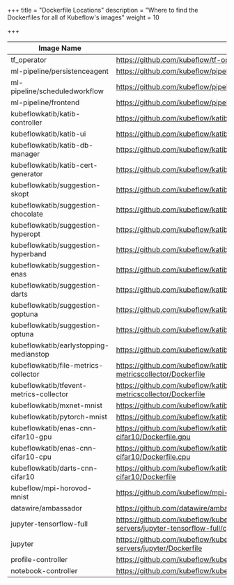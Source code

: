 +++
title = "Dockerfile Locations"
description = "Where to find the Dockerfiles for all of Kubeflow's images"
weight = 10
                    
+++

| Image Name        | Dockerfile Location |
| ------------- |---------------|
| tf_operator      | <https://github.com/kubeflow/tf-operator/tree/master/build/images/tf_operator> |
| ml-pipeline/persistenceagent      | <https://github.com/kubeflow/pipelines/tree/master/backend> |
| ml-pipeline/scheduledworkflow | <https://github.com/kubeflow/pipelines/tree/master/backend> |
| ml-pipeline/frontend | <https://github.com/kubeflow/pipelines/blob/master/frontend/Dockerfile> |
| kubeflowkatib/katib-controller    | <https://github.com/kubeflow/katib/tree/master/cmd/katib-controller/v1beta1/Dockerfile> |
| kubeflowkatib/katib-ui    | <https://github.com/kubeflow/katib/tree/master/cmd/ui/v1beta1/Dockerfile> |
| kubeflowkatib/katib-db-manager |     <https://github.com/kubeflow/katib/tree/master/cmd/db-manager/v1beta1/Dockerfile> |
| kubeflowkatib/katib-cert-generator |     <https://github.com/kubeflow/katib/blob/master/cmd/cert-generator/v1beta1/Dockerfile> |
| kubeflowkatib/suggestion-skopt | <https://github.com/kubeflow/katib/blob/master/cmd/suggestion/skopt/v1beta1/Dockerfile> |
| kubeflowkatib/suggestion-chocolate |    <https://github.com/kubeflow/katib/blob/master/cmd/suggestion/chocolate/v1beta1/Dockerfile> |
| kubeflowkatib/suggestion-hyperopt |    <https://github.com/kubeflow/katib/blob/master/cmd/suggestion/hyperopt/v1beta1/Dockerfile> |
| kubeflowkatib/suggestion-hyperband |     <https://github.com/kubeflow/katib/blob/master/cmd/suggestion/hyperband/v1beta1/Dockerfile> |
| kubeflowkatib/suggestion-enas |    <https://github.com/kubeflow/katib/blob/master/cmd/suggestion/nas/enas/v1beta1/Dockerfile> |
| kubeflowkatib/suggestion-darts |    <https://github.com/kubeflow/katib/blob/master/cmd/suggestion/nas/darts/v1beta1/Dockerfile> |
| kubeflowkatib/suggestion-goptuna |    <https://github.com/kubeflow/katib/blob/master/cmd/suggestion/goptuna/v1beta1/Dockerfile> |
| kubeflowkatib/suggestion-optuna |    <https://github.com/kubeflow/katib/blob/master/cmd/suggestion/optuna/v1beta1/Dockerfile> |
| kubeflowkatib/earlystopping-medianstop |    <https://github.com/kubeflow/katib/blob/master/cmd/earlystopping/medianstop/v1beta1/Dockerfile> |
| kubeflowkatib/file-metrics-collector |    <https://github.com/kubeflow/katib/blob/master/cmd/metricscollector/v1beta1/file-metricscollector/Dockerfile> |
| kubeflowkatib/tfevent-metrics-collector |    <https://github.com/kubeflow/katib/blob/master/cmd/metricscollector/v1beta1/tfevent-metricscollector/Dockerfile> |
| kubeflowkatib/mxnet-mnist |    <https://github.com/kubeflow/katib/blob/master/examples/v1beta1/mxnet-mnist/Dockerfile> |
| kubeflowkatib/pytorch-mnist |    <https://github.com/kubeflow/katib/blob/master/examples/v1beta1/pytorch-mnist/Dockerfile> |
| kubeflowkatib/enas-cnn-cifar10-gpu |    <https://github.com/kubeflow/katib/blob/master/examples/v1beta1/nas/enas-cnn-cifar10/Dockerfile.gpu> |
| kubeflowkatib/enas-cnn-cifar10-cpu |    <https://github.com/kubeflow/katib/blob/master/examples/v1beta1/nas/enas-cnn-cifar10/Dockerfile.cpu> |
| kubeflowkatib/darts-cnn-cifar10 |    <https://github.com/kubeflow/katib/blob/master/examples/v1beta1/nas/darts-cnn-cifar10/Dockerfile> |
| kubeflow/mpi-horovod-mnist |    <https://github.com/kubeflow/mpi-operator/blob/master/examples/horovod/Dockerfile.cpu> |
| datawire/ambassador    | <https://github.com/datawire/ambassador/blob/master/builder/Dockerfile> |
| jupyter-tensorflow-full |    <https://github.com/kubeflow/kubeflow/blob/master/components/example-notebook-servers/jupyter-tensorflow-full/cpu.Dockerfile> |
| jupyter |    <https://github.com/kubeflow/kubeflow/blob/master/components/example-notebook-servers/jupyter/Dockerfile> |
| profile-controller    | <https://github.com/kubeflow/kubeflow/tree/master/components/profile-controller> |
| notebook-controller |    <https://github.com/kubeflow/kubeflow/tree/master/components/notebook-controller> |
